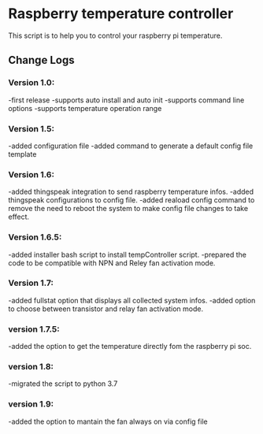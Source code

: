 # Raspberry temperature controller
This script is to help you to control your raspberry pi temperature.

## Change Logs

### Version 1.0:

-first release
-supports auto install and auto init
-supports command line options
-supports temperature operation range

### Version 1.5:

-added configuration file
-added command to generate a default config file template

### Version 1.6:

-added thingspeak integration to send raspberry temperature infos.
-added thingspeak configurations to config file.
-added reaload config command to remove the need to reboot the system to make config file changes to take effect.

### Version 1.6.5:

-added installer bash script to install tempController script.
-prepared the code to be compatible with NPN and Reley fan activation mode.

### Version 1.7:

-added fullstat option that displays all collected system infos.
-added option to choose between transistor and relay fan activation mode.

### version 1.7.5:

-added the option to get the temperature directly fom the raspberry pi soc.

### version 1.8:

-migrated the script to python 3.7

### version 1.9:

-added the option to mantain the fan always on via config file